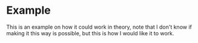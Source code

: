 # Example
This is an example on how it could work in theory, note that I don't know if making it this way is possible, but this is how I would like it to work.